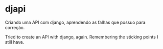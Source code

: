 # djapi
Criando uma API com django, aprendendo as falhas que possuo para correção.

Tried to create an API with django, again. Remembering the sticking points I still have.
